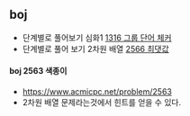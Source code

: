 ## boj
- 단계별로 풀어보기 심화1 [1316 그룹 단어 체커](https://www.acmicpc.net/problem/1316)
- 단계별로 풀어 보기 2차원 배열 [2566 최댓값](https://www.acmicpc.net/problem/2566)
#### boj 2563 색종이
- https://www.acmicpc.net/problem/2563
- 2차원 배열 문제라는것에서 힌트를 얻을 수 있다.